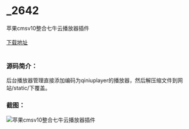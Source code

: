# _2642
苹果cmsv10整合七牛云播放器插件
<br/></br>
[下载地址](https://www.uuid2.com/2642.html "下载地址")
<br/></br>
<h3>源码简介：</h3>
<p>后台播放器管理直接添加编码为qiniuplayer的播放器，然后解压缩文件到网站/static/下覆盖。<p>
<h3>截图：</h3>
<img src="https://www.uuid2.com/wp-content/uploads/img/202109/0164c44681.jpg" alt="苹果cmsv10整合七牛云播放器插件">
